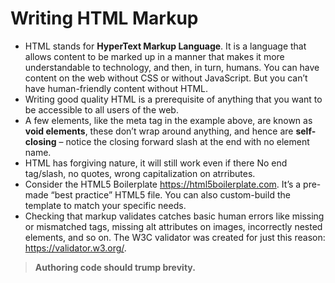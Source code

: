 # Writing HTML Markup

- HTML stands for **HyperText Markup Language**. It is a language that allows content to be marked up in a manner that makes it more understandable to technology, and then, in turn, humans. You can have content on the web without CSS or without JavaScript. But you can’t have human-friendly content without HTML.
- Writing good quality HTML is a prerequisite of anything that you want to be accessible to all users of the web.
- A few elements, like the meta tag in the example above, are known as **void elements**, these don’t wrap around anything, and hence are **self-closing** – notice the closing forward slash at the end with no element name.
- HTML has forgiving nature, it will still work even if there No end tag/slash, no quotes, wrong capitalization on atrributes.
-  Consider the HTML5 Boilerplate https://html5boilerplate.com. It’s a pre-made “best practice” HTML5 file. You can also custom-build the template to match your specific needs.
- Checking that markup validates catches basic human errors like missing or mismatched tags, missing alt attributes on images, incorrectly nested elements, and so on. The W3C validator was created for just this reason: https://validator.w3.org/.

> **Authoring code should trump brevity.**


